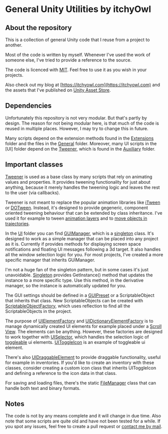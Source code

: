 # General Unity Utilities by itchyOwl 

## About the repository
This is a collection of general Unity code that I reuse from a project to another.

Most of the code is written by myself. Whenever I've used the work of someone else, I've tried to provide a reference to the source.

The code is licenced with [MIT](https://opensource.org/licenses/MIT). Feel free to use it as you wish in your projects.

Also check out my blog at [https://itchyowl.com](https://itchyowl.com) and the assets that I've published on [Unity Asset Store](https://assetstore.unity.com/publishers/34622).

## Dependencies
Unfortunately this repository is not very modular. But that's partly by design. The reason for not being modular here, is that much of the code is reused in multiple places. However, I may try to change this in future.

Many scripts depend on the extension methods found in the [Extensions](Extensions) folder and the files in the [General](General) folder. Moreover, many UI scripts in the [UI] folder depend on the [Tweener](Auxiliary/Tweeners/Tweener.cs), which is found in the [Auxiliary](Auxiliary) folder.

## Important classes
[Tweener](Auxiliary/Tweeners/Tweener.cs) is used as a base class by many scripts that rely on animating values and properties. It provides tweening functionality for just about anything, because it merely handles the tweening logic and leaves the rest to the user (via callbacks).

Tweener is not meant to replace the popular animation libraries like [iTween](http://itween.pixelplacement.com) or [DOTween](http://dotween.demigiant.com/). Instead, it's designed to provide gegeneric, component oriented tweening behaviour that can be extended by class inheritance. I've used it for example to tween [animation layers](Auxiliary/Tweeners/AnimationLayerTweener.cs) and to [move objects in trajectories](Auxiliary/Tweeners/BezierPositionTweener.cs).

In the [UI](UI) folder you can find [GUIManager](UI/GUIManager.cs), which is a [singleton](Auxiliary/Singleton.cs) class. It's designed to work as a simple manager that can be placed into any project as it is. Currently if provides methods for displaying screen space notifications and floating UI messages following a 3d target. It also handles all the window selection logic for you. For most projects, I've created a more specific manager that inherits GUIManager.

I'm not a huge fan of the singleton pattern, but in some cases it's just unavoidable. [Singleton](Auxiliary/Singleton.cs) provides GetInstance<TDerivate>() method that updates the instance to a more specific type. Use this method, in the derivative manager, so the instance is automatically updated for you.

The GUI settings should be defined in a [GUIPreset](UI/GUIPreset.cs) or a ScriptableObject that inherits that class. New ScriptableObjects can be created with [ScriptableObjectFactory](ScriptableObjectFactory/Editor/ScriptableObjectFactory.cs), which uses reflection to find all the ScriptableObjects in the project. 

The purpose of [UIElementFactory](UI/UIElementFactory.cs) and [UIDictionaryElementFactory](UI/UIDictionaryElementFactory.cs) is to manage dynamically created UI elements for example placed under a [Scroll View](https://docs.unity3d.com/Manual/script-ScrollRect.html). The elements can be anything. However, these factories are designed to work together with [UISelector](UI/UISelector.cs), which handles the selection logic of [toggleable](General/IToggleable.cs) ui elements. [UIToggleIcon](UI/Icons/UIToggleIcon.cs) is an example of toggleable ui element.

There's also [UIDraggableElement](UI/UIDraggableElement.cs) to provide draggable functionality, useful for example in inventories. If you'd like to create an inventory with these classes, consider creating a custom icon class that inherits UIToggleIcon and defining a reference to the icon data in that class.

For saving and loading files, there's the static [FileManager](DataManagement/FileManager.cs) class that can handle both text and binary formats.

## Notes
The code is not by any means complete and it will change in due time. Also note that some scripts are quite old and have not been tested for a while. If you spot any issues, feel free to create a pull request or [contact me by mail](mailto:contact@itchyowl.com).
